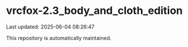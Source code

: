 # vrcfox-2.3_body_and_cloth_edition

Last updated: 2025-06-04 08:26:47

This repository is automatically maintained.
